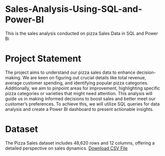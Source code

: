 # Sales-Analysis-Using-SQL-and-Power-BI
This is the sales analysis conducted on pizza Sales Data in SQL and Power Bi

# Project Statement
The project aims to understand our pizza sales data to enhance decision-making. We are keen on figuring out crucial details like total revenue, average customer spending, and identifying popular pizza categories. Additionally, we aim to pinpoint areas for improvement, highlighting specific pizza categories or varieties that might need attention. This analysis will guide us in making informed decisions to boost sales and better meet our customer’s preferences. To achieve this, we will utilize SQL queries for data analysis and create a Power BI dashboard to present actionable insights.

# Dataset
The Pizza Sales dataset includes 48,620 rows and 12 columns, offering a detailed perspective on sales dynamics.
[Download CSV File](https://raw.githubusercontent.com/YourUsername/YourRepository/main/path/to/your/file.csv)

